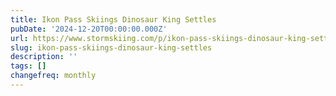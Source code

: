 ```yaml
---
title: Ikon Pass Skiings Dinosaur King Settles
pubDate: '2024-12-20T00:00:00.000Z'
url: https://www.stormskiing.com/p/ikon-pass-skiings-dinosaur-king-settles
slug: ikon-pass-skiings-dinosaur-king-settles
description: ''
tags: []
changefreq: monthly
---
```


<!-- Add post content below -->
